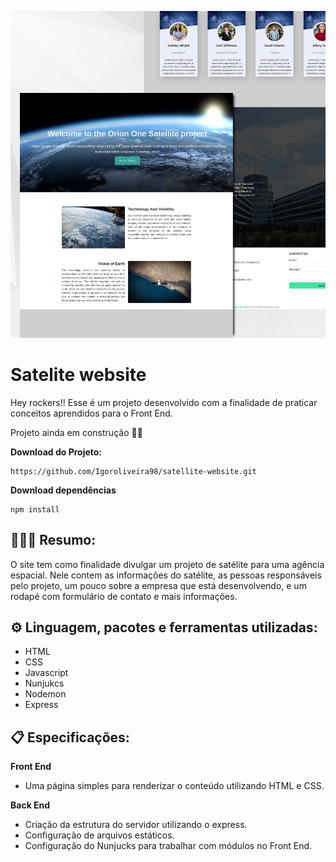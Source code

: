![Website desing](https://github.com/Igoroliveira98/satellite-website/blob/master/public/image/webdesing-satellite.jpg)

# Satelite website

Hey rockers!! Esse é um projeto desenvolvido com a finalidade de praticar conceitos aprendidos para o Front End.

Projeto ainda em construção 👷🏻
 
**Download do Projeto:** 
```
https://github.com/Igoroliveira98/satellite-website.git
```

**Download dependências**
```
npm install
```

## 👨🏻‍🚀 Resumo: 

O site tem como finalidade divulgar um projeto de satélite para uma agência espacial. Nele contem as informações do satélite, as pessoas responsáveis pelo projeto, um pouco sobre a empresa que está desenvolvendo, e um rodapé com formulário de contato e mais informações.

## ⚙️ Linguagem, pacotes e ferramentas utilizadas:

- HTML
- CSS
- Javascript
- Nunjukcs
- Nodemon
- Express

## 📋 Especificações:

**Front End**

- Uma página simples para renderizar o conteúdo utilizando HTML e CSS.


**Back End**

- Criação da estrutura do servidor utilizando o express.
- Configuração de arquivos estáticos.
- Configuração do Nunjucks para trabalhar com módulos no Front End.

